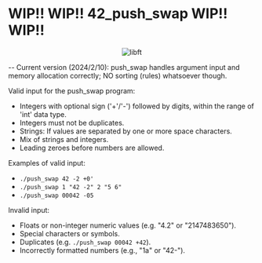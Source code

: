 # WIP!! WIP!! 42_push_swap WIP!! WIP!!

<p align="center">
    <img src="https://github.com/alx-sch/42_push_swap/assets/134595144/795f4f85-b51d-4a21-887a-fcd6369aaa2a"
      alt="libft" />
</p>

-- Current version (2024/2/10): push_swap handles argument input and memory allocation correctly; NO sorting (rules) whatsoever though.

Valid input for the push_swap program:
-	Integers with optional sign ('+'/'-') followed by digits, within the range of 'int' data type.
-	Integers must not be duplicates.
-	Strings: If values are separated by one or more space characters.
-	Mix of strings and integers.
-	Leading zeroes before numbers are allowed.

Examples of valid input:
-	`./push_swap 42 -2 +0'`
-	`./push_swap 1 "42 -2" 2 "5 6"`
-	`./push_swap 00042 -05`

Invalid input:
-	Floats or non-integer numeric values (e.g. "4.2" or "2147483650").
-	Special characters or symbols.
-	Duplicates (e.g. `./push_swap 00042 +42`).
-	Incorrectly formatted numbers (e.g., "1a" or "42-").

